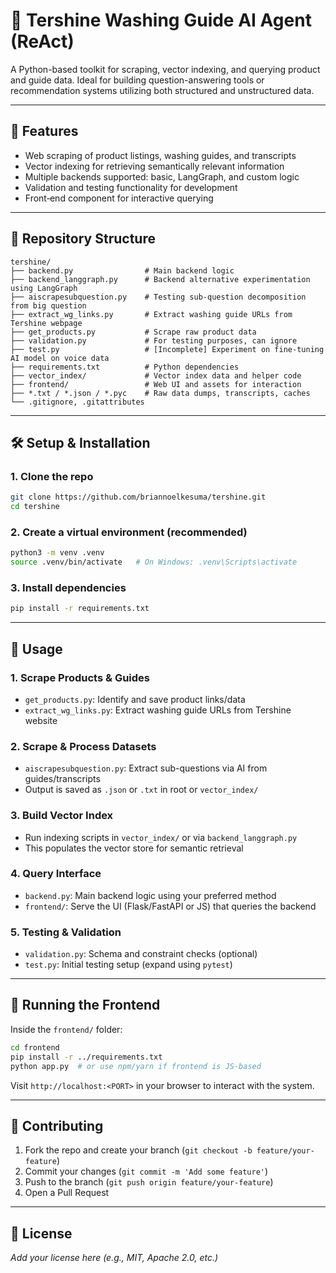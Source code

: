 # 🌟 Tershine Washing Guide AI Agent (ReAct)

A Python-based toolkit for scraping, vector indexing, and querying product and guide data. Ideal for building question-answering tools or recommendation systems utilizing both structured and unstructured data.

---

## 🚀 Features

- Web scraping of product listings, washing guides, and transcripts  
- Vector indexing for retrieving semantically relevant information  
- Multiple backends supported: basic, LangGraph, and custom logic  
- Validation and testing functionality for development  
- Front‑end component for interactive querying  

---

## 📂 Repository Structure

```
tershine/
├── backend.py                # Main backend logic
├── backend_langgraph.py      # Backend alternative experimentation using LangGraph
├── aiscrapesubquestion.py    # Testing sub-question decomposition from big question
├── extract_wg_links.py       # Extract washing guide URLs from Tershine webpage
├── get_products.py           # Scrape raw product data
├── validation.py             # For testing purposes, can ignore
├── test.py                   # [Incomplete] Experiment on fine-tuning AI model on voice data
├── requirements.txt          # Python dependencies
├── vector_index/             # Vector index data and helper code
├── frontend/                 # Web UI and assets for interaction
├── *.txt / *.json / *.pyc    # Raw data dumps, transcripts, caches
└── .gitignore, .gitattributes
```

---

## 🛠 Setup & Installation

### 1. Clone the repo

```bash
git clone https://github.com/briannoelkesuma/tershine.git
cd tershine
```

### 2. Create a virtual environment (recommended)

```bash
python3 -m venv .venv
source .venv/bin/activate   # On Windows: .venv\Scripts\activate
```

### 3. Install dependencies

```bash
pip install -r requirements.txt
```

---

## 🔧 Usage

### 1. Scrape Products & Guides

- `get_products.py`: Identify and save product links/data  
- `extract_wg_links.py`: Extract washing guide URLs from Tershine website  

### 2. Scrape & Process Datasets

- `aiscrapesubquestion.py`: Extract sub-questions via AI from guides/transcripts  
- Output is saved as `.json` or `.txt` in root or `vector_index/`  

### 3. Build Vector Index

- Run indexing scripts in `vector_index/` or via `backend_langgraph.py`  
- This populates the vector store for semantic retrieval  

### 4. Query Interface

- `backend.py`: Main backend logic using your preferred method  
- `frontend/`: Serve the UI (Flask/FastAPI or JS) that queries the backend  

### 5. Testing & Validation

- `validation.py`: Schema and constraint checks (optional)  
- `test.py`: Initial testing setup (expand using `pytest`)  

---

## 🧪 Running the Frontend

Inside the `frontend/` folder:

```bash
cd frontend
pip install -r ../requirements.txt
python app.py  # or use npm/yarn if frontend is JS-based
```

Visit `http://localhost:<PORT>` in your browser to interact with the system.

---

## 🤝 Contributing

1. Fork the repo and create your branch (`git checkout -b feature/your-feature`)  
2. Commit your changes (`git commit -m 'Add some feature'`)  
3. Push to the branch (`git push origin feature/your-feature`)  
4. Open a Pull Request

---

## 📄 License

*Add your license here (e.g., MIT, Apache 2.0, etc.)*
